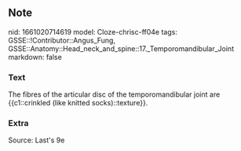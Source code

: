 ## Note
nid: 1661020714619
model: Cloze-chrisc-ff04e
tags: GSSE::!Contributor::Angus_Fung, GSSE::Anatomy::Head_neck_and_spine::17._Temporomandibular_Joint
markdown: false

### Text
The fibres of the articular disc of the temporomandibular joint are {{c1::crinkled (like knitted socks)::texture}}.

### Extra
<div>
  Source: Last's 9e
</div>
